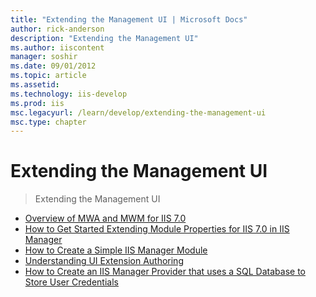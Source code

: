 ```yaml
---
title: "Extending the Management UI | Microsoft Docs"
author: rick-anderson
description: "Extending the Management UI"
ms.author: iiscontent
manager: soshir
ms.date: 09/01/2012
ms.topic: article
ms.assetid: 
ms.technology: iis-develop
ms.prod: iis
msc.legacyurl: /learn/develop/extending-the-management-ui
msc.type: chapter
---
```

Extending the Management UI
====================
> Extending the Management UI


- [Overview of MWA and MWM for IIS 7.0](overview-of-mwa-and-mwm-for-iis.md)
- [How to Get Started Extending Module Properties for IIS 7.0 in IIS Manager](how-to-get-started-extending-module-properties-for-iis-in-iis-manager.md)
- [How to Create a Simple IIS Manager Module](how-to-create-a-simple-iis-manager-module.md)
- [Understanding UI Extension Authoring](understanding-ui-extension-authoring.md)
- [How to Create an IIS Manager Provider that uses a SQL Database to Store User Credentials](how-to-create-an-iis-manager-provider-that-uses-a-sql-database-to-store-user-credentials.md)